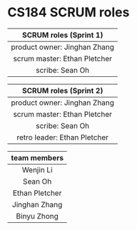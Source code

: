 <H1> CS184 SCRUM roles </H1>

|   SCRUM roles (Sprint 1)     |
| :--------------------------: |
| product owner: Jinghan Zhang |
| scrum master: Ethan Pletcher |
|       scribe: Sean Oh        |

|   SCRUM roles (Sprint 2)     |
| :--------------------------: |
| product owner: Jinghan Zhang |
| scrum master: Ethan Pletcher |
|       scribe: Sean Oh        |
| retro leader: Ethan Pletcher |

|  team members  |
| :------------: |
|   Wenjin Li    |
|    Sean Oh     |
| Ethan Pletcher |
| Jinghan Zhang  |
|  Binyu Zhong   |
